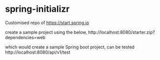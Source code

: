# spring-initializr

Customised repo of https://start.spring.io

create a sample project using the below, 
http://localhost:8080/starter.zip?dependencies=web

which would create a sample Spring boot project, can be tested 
http://localhost:8080/api/v1/test

